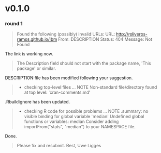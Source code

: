 # v0.1.0
### round 1

> Found the following (possibly) invalid URLs:
  URL: http://roliveros-ramos.github.io/ibm
    From: DESCRIPTION
    Status: 404
    Message: Not Found

The link is working now.

> The Description field should not start with the package name,
  'This package' or similar.

DESCRIPTION file has been modified following your suggestion.

> * checking top-level files ... NOTE
Non-standard file/directory found at top level:
  'cran-comments.md'

.Rbuildignore has been updated.

> * checking R code for possible problems ... NOTE
.summary: no visible binding for global variable 'median'
Undefined global functions or variables:
  median
Consider adding
  importFrom("stats", "median")
to your NAMESPACE file.

Done.

> Please fix and resubmit.
Best,
Uwe Ligges